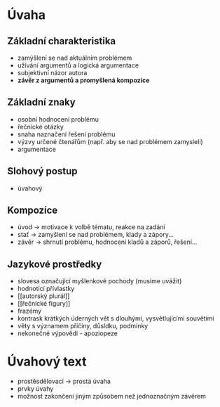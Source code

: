 # Úvaha
## Základní charakteristika
- zamýšlení se nad aktuálním problémem
- užívání argumentů a logická argumentace
- subjektivní názor autora
-  **závěr z argumentů a promyšlená kompozice**

## Základní znaky
- osobní hodnocení problému
- řečnické otázky
- snaha naznačení řešení problému
- výzvy určené čtenářům (např. aby se nad problémem zamysleli)
- argumentace

## Slohový postup
- úvahový

## Kompozice
- úvod -> motivace k volbě tématu, reakce na zadání
- stať -> zamyšlení se nad problémem, klady a zápory...
- závěr -> shrnutí problému, hodnocení kladů a záporů, řešení...

## Jazykové prostředky
- slovesa označující myšlenkové pochody (musíme uvážit)
- hodnotící přívlastky
- [[autorský plurál]]
- [[řečnické figury]]
- frazémy
- kontrask krátkých úderných vět s dlouhými, vysvětlujícími souvětími
- věty s významem příčiny, důsldku, podmínky
- nekonečné výpovědi - apoziopeze

# Úvahový text
- prostěsdělovací -> prostá úvaha
- prvky úvahy
- možnost zakončení jiným způsobem	než jednoznačným závěrem
